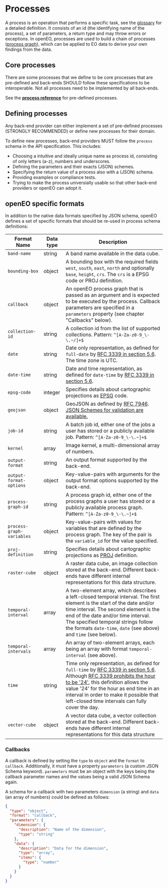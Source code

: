 # Processes

A process is an operation that performs a specific task, see the [glossary](glossary.md) for a detailed definition. It consists of an id (the identifying name of the process), a set of parameters, a return type and may throw errors or exceptions. In openEO, processes are used to build a chain of processes ([process graph](processgraphs.md)), which can be applied to EO data to derive your own findings from the data.

## Core processes

There are some processes that we define to be core processes that are pre-defined and back-ends SHOULD follow these specifications to be interoperable. Not all processes need to be implemented by all back-ends.

See the **[process reference](processreference.md)** for pre-defined processes.

## Defining processes

Any back-end provider can either implement a set of pre-defined processes (STRONGLY RECOMMENDED) or define new processes for their domain.

To define new processes, back-end providers MUST follow the `process` schema in the API specification. This includes:

* Choosing a intuitive and ideally unique name as process id, consisting of only letters (a-z), numbers and underscores.
* Defining the parameters and their exacts (JSON) schemes.
* Specifying the return value of a process also with a (JSON) schema.
* Providing examples or compliance tests.
* Trying to make the process universially usable so that other back-end providers or openEO can adopt it.

## openEO specific formats

In addition to the native data formats specified by JSON schema, openEO defines a set of specific formats that should be re-used in process schema definitions:

| Format Name               | Data type | Description |
| ------------------------- | --------- | ----------- |
| `band-name`               | string    | A band name available in the data cube. |
| `bounding-box`            | object    | A bounding box with the required fields `west`, `south`, `east`, `north` and optionally `base`, `height`, `crs`. The `crs` is a EPSG code or PROJ definition. |
| `callback`                | object    | An openEO process graph that is passed as an argument and is expected to be executed by the process. Callback parameters are specified in a `parameters` property (see chapter "Callbacks" below). |
| `collection-id`           | string    | A collection id from the list of supported collections. Pattern: `^[A-Za-z0-9_\-\.~/]+$` |
| `date`                    | string    | Date only representation, as defined for `full-date` by [RFC 3339 in section 5.6](https://tools.ietf.org/html/rfc3339#section-5.6). The time zone is UTC. |
| `date-time`               | string    | Date and time representation, as defined for `date-time` by [RFC 3339 in section 5.6](https://tools.ietf.org/html/rfc3339#section-5.6). |
| `epsg-code`               | integer   | Specifies details about cartographic projections as [EPSG](http://www.epsg.org) code. |
| `geojson`                 | object    | GeoJSON as defined by [RFC 7946](https://tools.ietf.org/html/rfc7946). [JSON Schemes for validation are available.](https://github.com/geojson/schema) |
| `job-id`                  | string    | A batch job id, either one of the jobs a user has stored or a publicly available job. Pattern: `^[A-Za-z0-9_\-\.~]+$` |
| `kernel`                  | array     | Image kernel, a multi-dimensional array of numbers. |
| `output-format`           | string    | An output format supported by the back-end. |
| `output-format-options`   | object    | Key-value-pairs with arguments for the output format options supported by the back-end. |
| `process-graph-id`        | string    | A process graph id, either one of the process graphs a user has stored or a publicly available process graph. Pattern: `^[A-Za-z0-9_\-\.~]+$` |
| `process-graph-variables` | object    | Key-value-pairs with values for variables that are defined by the process graph. The key of the pair is the `variable_id` for the value specified. |
| `proj-definition`         | string    | Specifies details about cartographic projections as [PROJ](https://proj4.org) definition. |
| `raster-cube`             | object    | A raster data cube, an image collection stored at the back-end. Different back-ends have different internal representations for this data structure. |
| `temporal-interval`       | array     | A two-element array, which describes a left-closed temporal interval. The first element is the start of the date and/or time interval. The second element is the end of the date and/or time interval. The specified temporal strings follow the formats `date-time`, `date` (see above) and `time` (see below). |
| `temporal-intervals`      | array     | An array of two-element arrays, each being an array with format `temporal-interval` (see above). |
| `time`                    | string    | Time only representation, as defined for `full-time` by [RFC 3339 in section 5.6](https://tools.ietf.org/html/rfc3339#section-5.6). Although [RFC 3339 prohibits the hour to be '24'](https://tools.ietf.org/html/rfc3339#section-5.7), this definition allows the value '24' for the hour as end time in an interval in order to make it possible that left-closed time intervals can fully cover the day. |
| `vector-cube`             | object    | A vector data cube, a vector collection stored at the back-end. Different back-ends have different internal representations for this data structure |

### Callbacks

A callback is defined by setting the `type` to `object` and the `format` to `callback`. Additionally, it must have a property `parameters` (a custom JSON Schema keyword). `parameters` must be an object with the keys being the callback parameter names and the values being a valid JSON Schema again.

A schema for a callback with two parameters `dimension` (a string) and `data` (an array of numbers) could be defined as follows:

```json
{
  "type": "object",
  "format": "callback",
  "parameters": {
    "dimension": {
      "description": "Name of the dimension",
      "type": "string"
    },
    "data": {
      "description": "Data for the dimension",
      "type": "array",
      "items": {
        "type": "number"
      }
    }
  }
}
```

